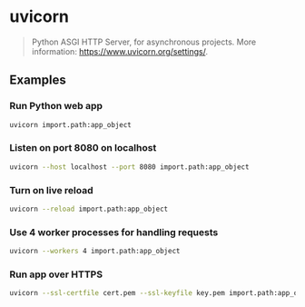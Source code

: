 # uvicorn

> Python ASGI HTTP Server, for asynchronous projects. More information: <https://www.uvicorn.org/settings/>.

## Examples

### Run Python web app

```bash
uvicorn import.path:app_object
```

### Listen on port 8080 on localhost

```bash
uvicorn --host localhost --port 8080 import.path:app_object
```

### Turn on live reload

```bash
uvicorn --reload import.path:app_object
```

### Use 4 worker processes for handling requests

```bash
uvicorn --workers 4 import.path:app_object
```

### Run app over HTTPS

```bash
uvicorn --ssl-certfile cert.pem --ssl-keyfile key.pem import.path:app_object
```
